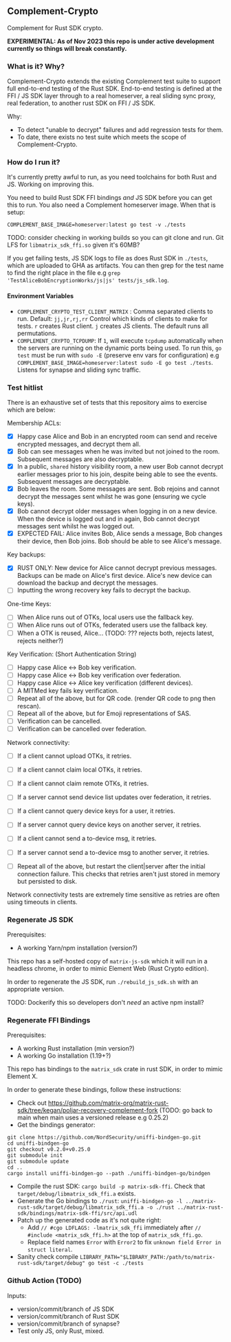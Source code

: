 ## Complement-Crypto

Complement for Rust SDK crypto.

**EXPERIMENTAL: As of Nov 2023 this repo is under active development currently so things will break constantly.**


### What is it? Why?

Complement-Crypto extends the existing Complement test suite to support full end-to-end testing of the Rust SDK. End-to-end testing is defined at the FFI / JS SDK layer through to a real homeserver, a real sliding sync proxy, real federation, to another rust SDK on FFI / JS SDK.

Why:
- To detect "unable to decrypt" failures and add regression tests for them.
- To date, there exists no test suite which meets the scope of Complement-Crypto.

### How do I run it?
It's currently pretty awful to run, as you need toolchains for both Rust and JS. Working on improving this.

You need to build Rust SDK FFI bindings _and_ JS SDK before you can get this to run. You also need a Complement homeserver image. When that is setup:

```
COMPLEMENT_BASE_IMAGE=homeserver:latest go test -v ./tests
```

TODO: consider checking in working builds so you can git clone and run. Git LFS for `libmatrix_sdk_ffi.so` given it's 60MB?

If you get failing tests, JS SDK logs to file as does Rust SDK in `./tests`, which are uploaded to GHA as artifacts. You can then grep for the test name to find the right place in the file e.g `grep 'TestAliceBobEncryptionWorks/js|js' tests/js_sdk.log`.

#### Environment Variables

- `COMPLEMENT_CRYPTO_TEST_CLIENT_MATRIX` : Comma separated clients to run. Default: `jj,jr,rj,rr`
   Control which kinds of clients to make for tests. `r` creates Rust client. `j` creates JS clients. The default runs all permutations.
- `COMPLEMENT_CRYPTO_TCPDUMP`: If `1`, will execute `tcpdump` automatically when the servers are running on the dynamic ports being used. To run this, `go test` must be run with `sudo -E` (preserve env vars for configuration) e.g `COMPLEMENT_BASE_IMAGE=homeserver:latest sudo -E go test ./tests`. Listens for synapse and sliding sync traffic.


### Test hitlist
There is an exhaustive set of tests that this repository aims to exercise which are below:

Membership ACLs:
- [x] Happy case Alice and Bob in an encrypted room can send and receive encrypted messages, and decrypt them all.
- [x] Bob can see messages when he was invited but not joined to the room. Subsequent messages are also decryptable.
- [x] In a public, `shared` history visibility room, a new user Bob cannot decrypt earlier messages prior to his join, despite being able to see the events. Subsequent messages are decryptable.
- [x] Bob leaves the room. Some messages are sent. Bob rejoins and cannot decrypt the messages sent whilst he was gone (ensuring we cycle keys).
- [x] Bob cannot decrypt older messages when logging in on a new device. When the device is logged out and in again, Bob cannot decrypt messages sent whilst he was logged out.
- [x] EXPECTED FAIL: Alice invites Bob, Alice sends a message, Bob changes their device, then Bob joins. Bob should be able to see Alice's message.

Key backups:
- [x] RUST ONLY: New device for Alice cannot decrypt previous messages. Backups can be made on Alice's first device. Alice's new device can download the backup and decrypt the messages.
- [ ] Inputting the wrong recovery key fails to decrypt the backup.

One-time Keys:
- [ ] When Alice runs out of OTKs, local users use the fallback key.
- [ ] When Alice runs out of OTKs, federated users use the fallback key.
- [ ] When a OTK is reused, Alice... (TODO: ??? rejects both, rejects latest, rejects neither?)

Key Verification: (Short Authentication String)
- [ ] Happy case Alice <-> Bob key verification.
- [ ] Happy case Alice <-> Bob key verification over federation.
- [ ] Happy case Alice <-> Alice key verification (different devices).
- [ ] A MITMed key fails key verification.
- [ ] Repeat all of the above, but for QR code. (render QR code to png then rescan).
- [ ] Repeat all of the above, but for Emoji representations of SAS.
- [ ] Verification can be cancelled.
- [ ] Verification can be cancelled over federation.

Network connectivity:
- [ ] If a client cannot upload OTKs, it retries.
- [ ] If a client cannot claim local OTKs, it retries.
- [ ] If a client cannot claim remote OTKs, it retries.
- [ ] If a server cannot send device list updates over federation, it retries.
- [ ] If a client cannot query device keys for a user, it retries.
- [ ] If a server cannot query device keys on another server, it retries.
- [ ] If a client cannot send a to-device msg, it retries.
- [ ] If a server cannot send a to-device msg to another server, it retries.
- [ ] Repeat all of the above, but restart the client|server after the initial connection failure. This checks that retries aren't just stored in memory but persisted to disk.


Network connectivity tests are extremely time sensitive as retries are often using timeouts in clients.

### Regenerate JS SDK

Prerequisites:
 - A working Yarn/npm installation (version?)

This repo has a self-hosted copy of `matrix-js-sdk` which it will run in a headless chrome, in order to mimic Element Web (Rust Crypto edition).

In order to regenerate the JS SDK, run `./rebuild_js_sdk.sh` with an appropriate version.

TODO: Dockerify this so developers don't _need_ an active npm install?

### Regenerate FFI Bindings

Prerequisites:
 - A working Rust installation (min version?)
 - A working Go installation (1.19+?)

This repo has bindings to the `matrix_sdk` crate in rust SDK, in order to mimic Element X.

In order to generate these bindings, follow these instructions:
- Check out https://github.com/matrix-org/matrix-rust-sdk/tree/kegan/poljar-recovery-complement-fork (TODO: go back to main when
main uses a versioned release e.g 0.25.2)
- Get the bindings generator:
```
git clone https://github.com/NordSecurity/uniffi-bindgen-go.git
cd uniffi-bindgen-go
git checkout v0.2.0+v0.25.0
git submodule init
git submodule update
cd ..
cargo install uniffi-bindgen-go --path ./uniffi-bindgen-go/bindgen
```
- Compile the rust SDK: `cargo build -p matrix-sdk-ffi`. Check that `target/debug/libmatrix_sdk_ffi.a` exists.
- Generate the Go bindings to `./rust`: `uniffi-bindgen-go -l ../matrix-rust-sdk/target/debug/libmatrix_sdk_ffi.a -o ./rust ../matrix-rust-sdk/bindings/matrix-sdk-ffi/src/api.udl`
- Patch up the generated code as it's not quite right:
    * Add `// #cgo LDFLAGS: -lmatrix_sdk_ffi` immediately after `// #include <matrix_sdk_ffi.h>` at the top of `matrix_sdk_ffi.go`.
    * Replace field names `Error` with `Error2` to fix `unknown field Error in struct literal`.
- Sanity check compile `LIBRARY_PATH="$LIBRARY_PATH:/path/to/matrix-rust-sdk/target/debug" go test -c ./tests`


### Github Action (TODO)

Inputs:
 - version/commit/branch of JS SDK
 - version/commit/branch of Rust SDK
 - version/commit/branch of synapse?
 - Test only JS, only Rust, mixed.

